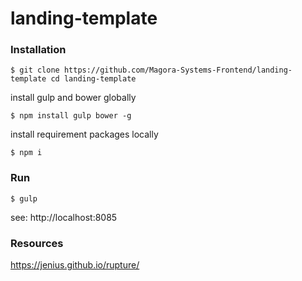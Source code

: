 # landing-template

### Installation

    $ git clone https://github.com/Magora-Systems-Frontend/landing-template cd landing-template
    
install gulp and bower globally

    $ npm install gulp bower -g

install requirement packages locally
    
    $ npm i
    
### Run
    
    $ gulp
    
see: http://localhost:8085

### Resources

https://jenius.github.io/rupture/
